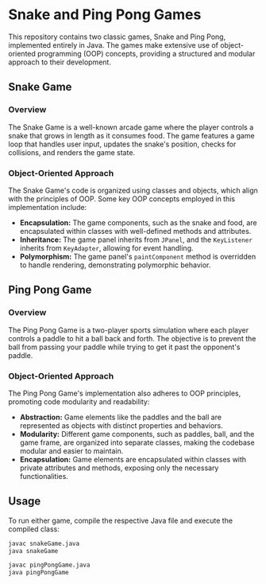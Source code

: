 # Snake and Ping Pong Games

This repository contains two classic games, Snake and Ping Pong, implemented entirely in Java. The games make extensive use of object-oriented programming (OOP) concepts, providing a structured and modular approach to their development.

## Snake Game

### Overview
The Snake Game is a well-known arcade game where the player controls a snake that grows in length as it consumes food. The game features a game loop that handles user input, updates the snake's position, checks for collisions, and renders the game state.

### Object-Oriented Approach
The Snake Game's code is organized using classes and objects, which align with the principles of OOP. Some key OOP concepts employed in this implementation include:
- **Encapsulation:** The game components, such as the snake and food, are encapsulated within classes with well-defined methods and attributes.
- **Inheritance:** The game panel inherits from `JPanel`, and the `KeyListener` inherits from `KeyAdapter`, allowing for event handling.
- **Polymorphism:** The game panel's `paintComponent` method is overridden to handle rendering, demonstrating polymorphic behavior.

## Ping Pong Game

### Overview
The Ping Pong Game is a two-player sports simulation where each player controls a paddle to hit a ball back and forth. The objective is to prevent the ball from passing your paddle while trying to get it past the opponent's paddle.

### Object-Oriented Approach
The Ping Pong Game's implementation also adheres to OOP principles, promoting code modularity and readability:
- **Abstraction:** Game elements like the paddles and the ball are represented as objects with distinct properties and behaviors.
- **Modularity:** Different game components, such as paddles, ball, and the game frame, are organized into separate classes, making the codebase modular and easier to maintain.
- **Encapsulation:** Game elements are encapsulated within classes with private attributes and methods, exposing only the necessary functionalities.

## Usage
To run either game, compile the respective Java file and execute the compiled class:
```bash
javac snakeGame.java
java snakeGame

javac pingPongGame.java
java pingPongGame
```
